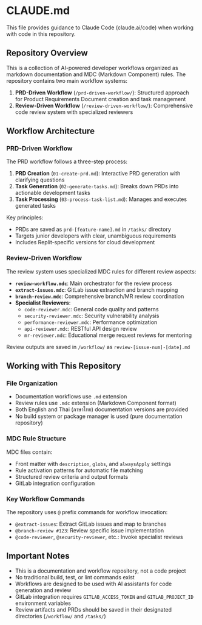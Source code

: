 # CLAUDE.md

This file provides guidance to Claude Code (claude.ai/code) when working with code in this repository.

## Repository Overview

This is a collection of AI-powered developer workflows organized as markdown documentation and MDC (Markdown Component) rules. The repository contains two main workflow systems:

1. **PRD-Driven Workflow** (`/prd-driven-workflow/`): Structured approach for Product Requirements Document creation and task management
2. **Review-Driven Workflow** (`/review-driven-workflow/`): Comprehensive code review system with specialized reviewers

## Workflow Architecture

### PRD-Driven Workflow
The PRD workflow follows a three-step process:
1. **PRD Creation** (`01-create-prd.md`): Interactive PRD generation with clarifying questions
2. **Task Generation** (`02-generate-tasks.md`): Breaks down PRDs into actionable development tasks
3. **Task Processing** (`03-process-task-list.md`): Manages and executes generated tasks

Key principles:
- PRDs are saved as `prd-[feature-name].md` in `/tasks/` directory
- Targets junior developers with clear, unambiguous requirements
- Includes Replit-specific versions for cloud development

### Review-Driven Workflow
The review system uses specialized MDC rules for different review aspects:
- **`review-workflow.mdc`**: Main orchestrator for the review process
- **`extract-issues.mdc`**: GitLab issue extraction and branch mapping
- **`branch-review.mdc`**: Comprehensive branch/MR review coordination
- **Specialist Reviewers**:
  - `code-reviewer.mdc`: General code quality and patterns
  - `security-reviewer.mdc`: Security vulnerability analysis
  - `performance-reviewer.mdc`: Performance optimization
  - `api-reviewer.mdc`: RESTful API design review
  - `mr-reviewer.mdc`: Educational merge request reviews for mentoring

Review outputs are saved in `/workflow/` as `review-[issue-num]-[date].md`

## Working with This Repository

### File Organization
- Documentation workflows use `.md` extension
- Review rules use `.mdc` extension (Markdown Component format)
- Both English and Thai (ภาษาไทย) documentation versions are provided
- No build system or package manager is used (pure documentation repository)

### MDC Rule Structure
MDC files contain:
- Front matter with `description`, `globs`, and `alwaysApply` settings
- Rule activation patterns for automatic file matching
- Structured review criteria and output formats
- GitLab integration configuration

### Key Workflow Commands
The repository uses `@` prefix commands for workflow invocation:
- `@extract-issues`: Extract GitLab issues and map to branches
- `@branch-review #123`: Review specific issue implementation
- `@code-reviewer`, `@security-reviewer`, etc.: Invoke specialist reviews

## Important Notes

- This is a documentation and workflow repository, not a code project
- No traditional build, test, or lint commands exist
- Workflows are designed to be used with AI assistants for code generation and review
- GitLab integration requires `GITLAB_ACCESS_TOKEN` and `GITLAB_PROJECT_ID` environment variables
- Review artifacts and PRDs should be saved in their designated directories (`/workflow/` and `/tasks/`)